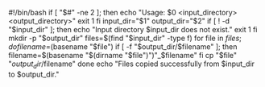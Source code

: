 #!/bin/bash
if [ "$#" -ne 2 ]; then
    echo "Usage: $0 <input_directory> <output_directory>"
    exit 1
fi
input_dir="$1"
output_dir="$2"
if [ ! -d "$input_dir" ]; then
    echo "Input directory $input_dir does not exist."
    exit 1
fi
mkdir -p "$output_dir"
files=$(find "$input_dir" -type f)
for file in $files; do
    filename=$(basename "$file")
    if [ -f "$output_dir/$filename" ]; then
        filename=$(basename "$(dirname "$file")")"_$filename"
    fi
    cp "$file" "$output_dir/$filename"
done
echo "Files copied successfully from $input_dir to $output_dir."
